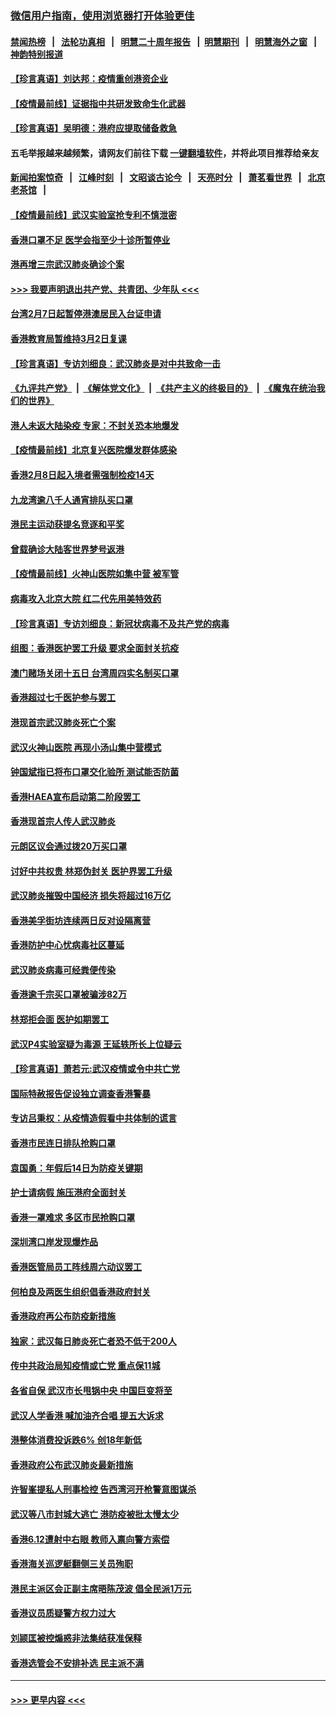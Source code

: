 ### [微信用户指南，使用浏览器打开体验更佳](https://github.com/gfw-breaker/banned-news1/blob/master/indexes/wechat-guide.md?t=0)
#### [禁闻热榜](热点新闻.md?t=0)  &nbsp;&nbsp;|&nbsp;&nbsp; [法轮功真相](https://github.com/gfw-breaker/truth/blob/master/README.md?t=0) &nbsp;&nbsp;|&nbsp;&nbsp; [明慧二十周年报告](https://github.com/gfw-breaker/mh-reports/blob/master/README.md?t=0) &nbsp;&nbsp;|&nbsp;&nbsp;[明慧期刊](https://github.com/gfw-breaker/mh-qikan) &nbsp;&nbsp;|&nbsp;&nbsp; [明慧海外之窗](https://github.com/gfw-breaker/mh-news/blob/master/README.md?t=0) &nbsp;&nbsp;|&nbsp;&nbsp; [神韵特别报道](https://github.com/gfw-breaker/mh-news/blob/master/shenyun.md?t=0)
#### [【珍言真语】刘达邦：疫情重创港资企业](../pages/nsc415/n11854274.md?t=02091322) 
#### [【疫情最前线】证据指中共研发致命生化武器](../pages/nsc415/n11853087.md?t=02091322) 
#### [【珍言真语】吴明德：港府应提取储备救急](../pages/nsc415/n11852734.md?t=02091322) 
#### 五毛举报越来越频繁，请网友们前往下载 [一键翻墙软件](https://github.com/gfw-breaker/ssr-accounts)，并将此项目推荐给亲友
#### [新闻拍案惊奇](https://github.com/gfw-breaker/banned-news1/blob/master/pages/link4.md) &nbsp;&nbsp;|&nbsp;&nbsp; [江峰时刻](https://github.com/gfw-breaker/banned-news1/blob/master/pages/link4.md) &nbsp;&nbsp;|&nbsp;&nbsp; [文昭谈古论今](https://github.com/gfw-breaker/banned-news1/blob/master/pages/link4.md) &nbsp;&nbsp;|&nbsp;&nbsp; [天亮时分](https://github.com/gfw-breaker/banned-news1/blob/master/pages/link4.md) &nbsp;&nbsp;|&nbsp;&nbsp; [萧茗看世界](https://github.com/gfw-breaker/banned-news1/blob/master/pages/link4.md) &nbsp;&nbsp;|&nbsp;&nbsp; [北京老茶馆](https://github.com/gfw-breaker/banned-news1/blob/master/pages/link4.md) &nbsp;&nbsp;|&nbsp;&nbsp; 
#### [【疫情最前线】武汉实验室抢专利不慎泄密](../pages/nsc415/n11850310.md?t=02091322) 
#### [香港口罩不足 医学会指至少十诊所暂停业](../pages/nsc415/n11850301.md?t=02091322) 
#### [港再增三宗武汉肺炎确诊个案](../pages/nsc415/n11850328.md?t=02091322) 
#### [>>> 我要声明退出共产党、共青团、少年队 <<<](https://github.com/begood0513/goodnews/blob/master/quit/letter.md) 
#### [台湾2月7日起暂停港澳居民入台证申请](../pages/nsc415/n11850304.md?t=02091322) 
#### [香港教育局暂维持3月2日复课](../pages/nsc415/n11850260.md?t=02091322) 
#### [【珍言真语】专访刘细良：武汉肺炎是对中共致命一击](../pages/nsc415/n11849934.md?t=02091322) 
#### [《九评共产党》](https://github.com/begood0513/9ping.md/blob/master/README.md) &nbsp;|&nbsp; [《解体党文化》](../../../../jtdwh.md/blob/master/README.md)  &nbsp;|&nbsp; [《共产主义的终极目的》](../../../../gczydzjmd.md/blob/master/README.md) &nbsp;|&nbsp; [《魔鬼在统治我们的世界》](../../../../mgztzwmdsj.md/blob/master/README.md) 
#### [港人未返大陆染疫 专家：不封关恐本地爆发](../pages/nsc415/n11848021.md?t=02091322) 
#### [【疫情最前线】北京复兴医院爆发群体感染](../pages/nsc415/n11847626.md?t=02091322) 
#### [香港2月8日起入境者需强制检疫14天](../pages/nsc415/n11847658.md?t=02091322) 
#### [九龙湾逾八千人通宵排队买口罩](../pages/nsc415/n11847647.md?t=02091322) 
#### [港民主运动获提名竞逐和平奖](../pages/nsc415/n11847633.md?t=02091322) 
#### [曾载确诊大陆客世界梦号返港](../pages/nsc415/n11847608.md?t=02091322) 
#### [【疫情最前线】火神山医院如集中营 被军管](../pages/nsc415/n11847524.md?t=02091322) 
#### [病毒攻入北京大院 红二代先用美特效药](../pages/nsc415/n11847427.md?t=02091322) 
#### [【珍言真语】专访刘细良：新冠状病毒不及共产党的病毒](../pages/nsc415/n11847164.md?t=02091322) 
#### [组图：香港医护罢工升级 要求全面封关抗疫](../pages/nsc415/n11844107.md?t=02091322) 
#### [澳门赌场关闭十五日 台湾周四实名制买口罩](../pages/nsc415/n11845083.md?t=02091322) 
#### [香港超过七千医护参与罢工](../pages/nsc415/n11845051.md?t=02091322) 
#### [港现首宗武汉肺炎死亡个案](../pages/nsc415/n11844998.md?t=02091322) 
#### [武汉火神山医院 再现小汤山集中营模式](../pages/nsc415/n11844763.md?t=02091322) 
#### [钟国斌指已将布口罩交化验所 测试能否防菌](../pages/nsc415/n11842783.md?t=02091322) 
#### [香港HAEA宣布启动第二阶段罢工](../pages/nsc415/n11842723.md?t=02091322) 
#### [香港现首宗人传人武汉肺炎](../pages/nsc415/n11842766.md?t=02091322) 
#### [元朗区议会通过拨20万买口罩](../pages/nsc415/n11842754.md?t=02091322) 
#### [讨好中共权贵 林郑伪封关 医护界罢工升级](../pages/nsc415/n11842359.md?t=02091322) 
#### [武汉肺炎摧毁中国经济 损失将超过16万亿](../pages/nsc415/n11839723.md?t=02091322) 
#### [香港美孚街坊连续两日反对设隔离营](../pages/nsc415/n11839962.md?t=02091322) 
#### [香港防护中心忧病毒社区蔓延](../pages/nsc415/n11839933.md?t=02091322) 
#### [武汉肺炎病毒可经粪便传染](../pages/nsc415/n11839939.md?t=02091322) 
#### [香港逾千宗买口罩被骗涉82万](../pages/nsc415/n11839914.md?t=02091322) 
#### [林郑拒会面 医护如期罢工](../pages/nsc415/n11839892.md?t=02091322) 
#### [武汉P4实验室疑为毒源 王延轶所长上位疑云](../pages/nsc415/n11835543.md?t=02091322) 
#### [【珍言真语】萧若元:武汉疫情或令中共亡党](../pages/nsc415/n11829394.md?t=02091322) 
#### [国际特赦报告促设独立调查香港警暴](../pages/nsc415/n11833845.md?t=02091322) 
#### [专访吕秉权：从疫情造假看中共体制的谎言](../pages/nsc415/n11833813.md?t=02091322) 
#### [香港市民连日排队抢购口罩](../pages/nsc415/n11833794.md?t=02091322) 
#### [袁国勇：年假后14日为防疫关键期](../pages/nsc415/n11831088.md?t=02091322) 
#### [护士请病假 施压港府全面封关](../pages/nsc415/n11831030.md?t=02091322) 
#### [香港一罩难求 多区市民抢购口罩](../pages/nsc415/n11831002.md?t=02091322) 
#### [深圳湾口岸发现爆炸品](../pages/nsc415/n11828802.md?t=02091322) 
#### [香港医管局员工阵线周六动议罢工](../pages/nsc415/n11828762.md?t=02091322) 
#### [何柏良及两医生组织倡香港政府封关](../pages/nsc415/n11828749.md?t=02091322) 
#### [香港政府再公布防疫新措施](../pages/nsc415/n11828716.md?t=02091322) 
#### [独家：武汉每日肺炎死亡者恐不低于200人](../pages/nsc415/n11828240.md?t=02091322) 
#### [传中共政治局知疫情或亡党 重点保11城](../pages/nsc415/n11828145.md?t=02091322) 
#### [各省自保 武汉市长甩锅中央 中国巨变将至](../pages/nsc415/n11828021.md?t=02091322) 
#### [武汉人学香港 喊加油齐合唱 提五大诉求](../pages/nsc415/n11827046.md?t=02091322) 
#### [港整体消费投诉跌6% 创18年新低](../pages/nsc415/n11817280.md?t=02091322) 
#### [香港政府公布武汉肺炎最新措施](../pages/nsc415/n11817152.md?t=02091322) 
#### [许智峯提私人刑事检控 告西湾河开枪警意图谋杀](../pages/nsc415/n11817132.md?t=02091322) 
#### [武汉等八市封城大逃亡 港防疫被批太慢太少](../pages/nsc415/n11817058.md?t=02091322) 
#### [香港6.12遭射中右眼 教师入禀向警方索偿](../pages/nsc415/n11814678.md?t=02091322) 
#### [香港海关巡逻艇翻侧三关员殉职](../pages/nsc415/n11814604.md?t=02091322) 
#### [港民主派区会正副主席晤陈茂波 倡全民派1万元](../pages/nsc415/n11814582.md?t=02091322) 
#### [香港议员质疑警方权力过大](../pages/nsc415/n11814560.md?t=02091322) 
#### [刘颕匡被控煽惑非法集结获准保释](../pages/nsc415/n11811727.md?t=02091322) 
#### [香港选管会不安排补选 民主派不满](../pages/nsc415/n11811691.md?t=02091322) 

----
#### [ >>> 更早内容 <<< ](../indexes/nsc415-earlier.md)
